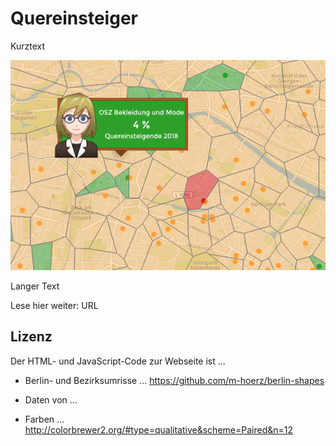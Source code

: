# Quereinsteiger

Kurztext

![alt text](https://raw.githubusercontent.com/tursics/schule-quereinsteiger/master/assets/social.gif "Eine Karte mit Quereinsteigern")

Langer Text

Lese hier weiter:
URL

## Lizenz

Der HTML- und JavaScript-Code zur Webseite ist ...

- Berlin- und Bezirksumrisse ... https://github.com/m-hoerz/berlin-shapes

- Daten von ...

- Farben ... http://colorbrewer2.org/#type=qualitative&scheme=Paired&n=12